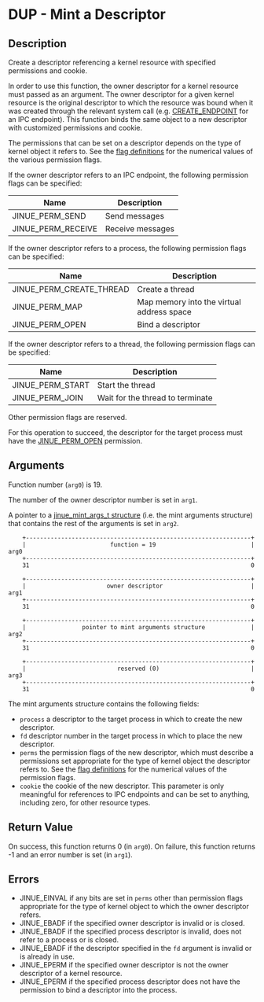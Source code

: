 # DUP - Mint a Descriptor

## Description

Create a descriptor referencing a kernel resource with specified permissions
and cookie.

In order to use this function, the owner descriptor for a kernel resource must
passed as an argument. The owner descriptor for a given kernel resource is the
original descriptor to which the resource was bound when it was created through
the relevant system call (e.g. [CREATE_ENDPOINT](create-endpoint) for an IPC
endpoint). This function binds the same object to a new descriptor with
customized permissions and cookie.

The permissions that can be set on a descriptor depends on the type of kernel
object it refers to. See the
[flag definitions](../include/jinue/shared/asm/permissions.h) for the numerical
values of the various permission flags.

If the owner descriptor refers to an IPC endpoint, the following permission
flags can be specified:

| Name                  | Description           |
|-----------------------|-----------------------|
| JINUE_PERM_SEND       | Send messages         |
| JINUE_PERM_RECEIVE    | Receive messages      |

If the owner descriptor refers to a process, the following permission flags can
be specified:

| Name                      | Description                               |
|---------------------------|-------------------------------------------|
| JINUE_PERM_CREATE_THREAD  | Create a thread                           |
| JINUE_PERM_MAP            | Map memory into the virtual address space |
| JINUE_PERM_OPEN           | Bind a descriptor                         |

If the owner descriptor refers to a thread, the following permission flags can
be specified:

| Name              | Description                       |
|-------------------|-----------------------------------|
| JINUE_PERM_START  | Start the thread                  |
| JINUE_PERM_JOIN   | Wait for the thread to terminate  |

Other permission flags are reserved.

For this operation to succeed, the descriptor for the target process must have
the [JINUE_PERM_OPEN](../include/jinue/shared/asm/permissions.h) permission.

## Arguments

Function number (`arg0`) is 19.

The number of the owner descriptor number is set in `arg1`.

A pointer to a [jinue_mint_args_t structure](../../include/jinue/shared/types.h)
(i.e. the mint arguments structure) that contains the rest of the arguments is
set in `arg2`.

```
    +----------------------------------------------------------------+
    |                        function = 19                           |  arg0
    +----------------------------------------------------------------+
    31                                                               0
    
    +----------------------------------------------------------------+
    |                       owner descriptor                         |  arg1
    +----------------------------------------------------------------+
    31                                                               0

    +----------------------------------------------------------------+
    |                pointer to mint arguments structure             |  arg2
    +----------------------------------------------------------------+
    31                                                               0

    +----------------------------------------------------------------+
    |                          reserved (0)                          |  arg3
    +----------------------------------------------------------------+
    31                                                               0
```

The mint arguments structure contains the following fields:

* `process` a descriptor to the target process in which to create the new
descriptor.
* `fd` descriptor number in the target process in which to place the new
descriptor.
* `perms` the permission flags of the new descriptor, which must describe a
permissions set appropriate for the type of kernel object the descriptor refers
to. See the [flag definitions](../include/jinue/shared/asm/permissions.h) for
the numerical values of the permission flags.
* `cookie` the cookie of the new descriptor. This parameter is only meaningful
for references to IPC endpoints and can be set to anything, including zero, for
other resource types.

## Return Value

On success, this function returns 0 (in `arg0`). On failure, this function
returns -1 and an error number is set (in `arg1`).

## Errors

* JINUE_EINVAL if any bits are set in `perms` other than permission flags
appropriate for the type of kernel object to which the owner descriptor refers.
* JINUE_EBADF if the specified owner descriptor is invalid or is closed.
* JINUE_EBADF if the specified process descriptor is invalid, does not refer
to a process or is closed.
* JINUE_EBADF if the descriptor specified in the `fd` argument is invalid or is
already in use.
* JINUE_EPERM if the specified owner descriptor is not the owner descriptor of
a kernel resource.
* JINUE_EPERM if the specified process descriptor does not have the permission
to bind a descriptor into the process.

